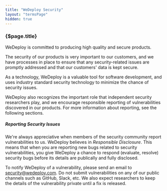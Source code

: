 ```yaml
---
title: "WeDeploy Security"
layout: "termsPage"
hidden: true
---
```


<article>

### {$page.title}

WeDeploy is committed to producing high quality and secure products.

The security of our products is very important to our customers, and we have processes in place to ensure that any security-related issues are promptly addressed and that our customers' data is kept secure.

As a technology, WeDeploy is a valuable tool for software development, and uses industry standard security technology to minimize the chance of security issues.

WeDeploy also recognizes the important role that independent security researchers play, and we encourage responsible reporting of vulnerabilities discovered in our products. For more information about reporting, see the following sections.

##### Reporting Security Issues

We're always appreciative when members of the security community report vulnerabilities to us. WeDeploy believes in *Responsible Disclosure*. This means that when you are reporting new bugs related to security vulnerabilities, you give WeDeploy a chance to respond (evaluate, resolve) security bugs before its details are publically and fully disclosed.

To notify WeDeploy of a vulnerability, please send an email to [security@wedeploy.com](mailto:security@wedeploy.com). Do not submit vulnerabilities on any of our public channels such as GitHub, Slack, etc. We also expect researchers to keep the details of the vulnerability private until a fix is released.

</article>
